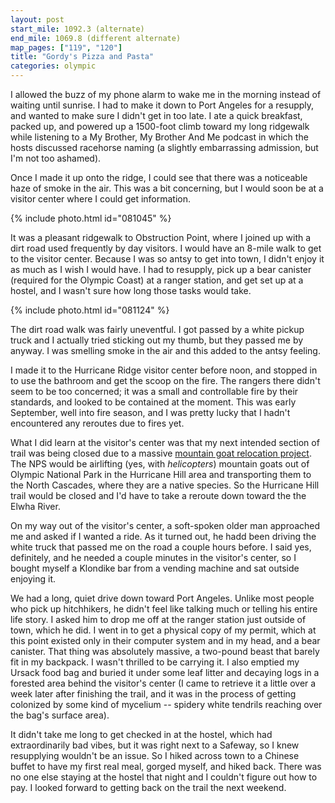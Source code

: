 ```yaml
---
layout: post
start_mile: 1092.3 (alternate)
end_mile: 1069.8 (different alternate)
map_pages: ["119", "120"]
title: "Gordy's Pizza and Pasta"
categories: olympic
---
```


I allowed the buzz of my phone alarm to wake me in the morning instead of
waiting until sunrise. I had to make it down to Port Angeles for a resupply, and
wanted to make sure I didn't get in too late. I ate a quick breakfast, packed
up, and powered up a 1500-foot climb toward my long ridgewalk while listening to
a My Brother, My Brother And Me podcast in which the hosts discussed racehorse
naming (a slightly embarrassing admission, but I'm not too ashamed).

Once I made it up onto the ridge, I could see that there was a noticeable haze
of smoke in the air. This was a bit concerning, but I would soon be at a visitor
center where I could get information.

{% include photo.html id="081045" %}

It was a pleasant ridgewalk to Obstruction Point, where I joined up with a dirt
road used frequently by day visitors. I would have an 8-mile walk to get to the
visitor center. Because I was so antsy to get into town, I didn't enjoy it as
much as I wish I would have. I had to resupply, pick up a bear canister
(required for the Olympic Coast) at a ranger station, and get set up at a
hostel, and I wasn't sure how long those tasks would take.

{% include photo.html id="081124" %}

The dirt road walk was fairly uneventful. I got passed by a white pickup truck and I
actually tried sticking out my thumb, but they passed me by anyway. I was
smelling smoke in the air and this added to the antsy feeling.

I made it to the Hurricane Ridge visitor center before noon, and stopped in to
use the bathroom and get the scoop on the fire. The rangers there didn't seem to
be too concerned; it was a small and controllable fire by their standards, and
looked to be contained at the moment. This was early September, well into fire
season, and I was pretty lucky that I hadn't encountered any reroutes due to
fires yet.

What I did learn at the visitor's center was that my next intended section of
trail was being closed due to a massive [mountain goat relocation project](https://web.archive.org/web/20240108231640/https://www.nps.gov/olym/planyourvisit/mountain-goat-capture-and-translocation.htm).
The NPS would be airlifting (yes, with *helicopters*) mountain goats out of
Olympic National Park in the Hurricane Hill area and transporting them to the
North Cascades, where they are a native species. So the Hurricane Hill trail
would be closed and I'd have to take a reroute down toward the the Elwha River.

On my way out of the visitor's center, a soft-spoken older man approached me and
asked if I wanted a ride. As it turned out, he hadd been driving the white truck
that passed me on the road a couple hours before. I said yes, definitely, and he
needed a couple minutes in the visitor's center, so I bought myself a Klondike
bar from a vending machine and sat outside enjoying it.

We had a long, quiet drive down toward Port Angeles. Unlike most people who pick
up hitchhikers, he didn't feel like talking much or telling his entire life
story. I asked him to drop me off at the ranger station just outside of town,
which he did. I went in to get a physical copy of my permit, which at this point
existed only in their computer system and in my head, and a bear canister. That
thing was absolutely massive, a two-pound beast that barely fit in my backpack.
I wasn't thrilled to be carrying it. I also emptied my Ursack food bag and
buried it under some leaf litter and decaying logs in a forested area behind the
visitor's center (I came to retrieve it a little over a week later after
finishing the trail, and it was in the process of getting colonized by some kind
of mycelium -- spidery white tendrils reaching over the bag's surface area).

It didn't take me long to get checked in at the hostel, which had
extraordinarily bad vibes, but it was right next to a Safeway, so I knew
resupplying wouldn't be an issue. So I hiked across town to a Chinese buffet to
have my first real meal, gorged myself, and hiked back. There was no one else
staying at the hostel that night and I couldn't figure out how to pay. I looked
forward to getting back on the trail the next weekend.
